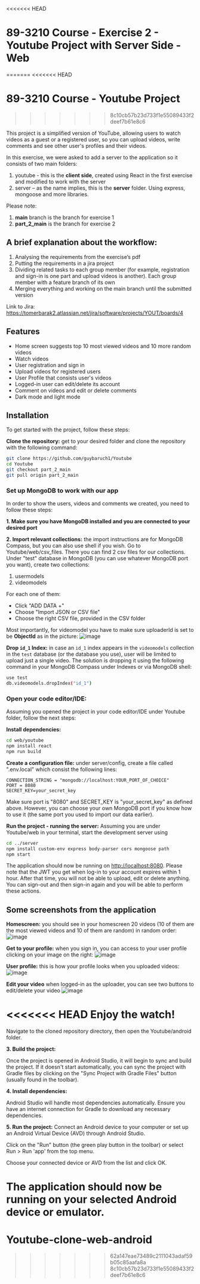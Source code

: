 <<<<<<< HEAD
# 89-3210 Course - Exercise 2 - Youtube Project with Server Side - Web
=======
<<<<<<< HEAD
# 89-3210 Course - Youtube Project
>>>>>>> 8c10cb57b23d733f1e55089433f2deef7b61e8c6

This project is a simplified version of YouTube, allowing users to watch videos as a guest or a registered user, so you can upload videos, write comments and see other user's profiles and their videos.

In this exercise, we were asked to add a server to the application so it consists of two main folders:
1. youtube - this is the **client side**, created using React in the first exercise and modified to work with the server
2. server – as the name implies, this is the **server** folder. Using express, mongoose and more libraries.

Please note:
1. **main** branch is the branch for exercise 1
2. **part_2_main** is the branch for exercise 2
   
## A brief explanation about the workflow:

1.	Analysing the requirements from the exercise’s pdf
2.	Putting the requirements in a jira project
3.	Dividing related tasks to each group member (for example, registration and sign-in is one part and upload videos is another). Each group member with a feature branch of its own
4.	Merging everything and working on the main branch until the submitted version
   
Link to Jira: https://tomerbarak2.atlassian.net/jira/software/projects/YOUT/boards/4

## Features
- Home screen suggests top 10 most viewed videos and 10 more random videos
- Watch videos
- User registration and sign in
- Upload videos for registered users
- User Profile that consists user's videos
- Logged-in user can edit/delete its account
- Comment on videos and edit or delete comments
- Dark mode and light mode

## Installation

To get started with the project, follow these steps:

**Clone the repository:**
 get to your desired folder and clone the repository with the following command:
```bash
git clone https://github.com/guybaruch1/Youtube
cd Youtube
git checkout part_2_main
git pull origin part_2_main
```

### Set up MongoDB to work with our app
In order to show the users, videos and comments we created, you need to follow these steps:

**1. Make sure you have MongoDB installed and you are connected to your desired port**

**2. Import relevant collections:** the import instructions are for MongoDB Compass, but you can also use shell if you wish.
Go to Youtube/web/csv_files. There you can find 2 csv files for our collections.
Under "test" database in MongoDB (you can use whatever MongoDB port you want), create two collections:
1. usermodels
2. videomodels

For each one of them:
- Click "ADD DATA +"
- Choose "Import JSON or CSV file"
- Choose the right CSV file, provided in the CSV folder

Most importantly, for videomodel you have to make sure uploaderId is set to be **ObjectId** as in the picture:
![image](https://github.com/user-attachments/assets/dde7419d-66be-4064-9d97-defbcf43c404)

**Drop `id_1` Index:** in case an `id_1` index appears in the `videomodels` collection in the `test` database (or the database you use), user will be limited to upload just a single video.
The solution is dropping it using the following command in your MongoDB Compass under Indexes or via MongoDB shell:
```bash
use test
db.videomodels.dropIndex("id_1")
```
### Open your code editor/IDE:

Assuming you opened the project in your code editor/IDE under Youtube folder, follow the next steps:

**Install dependencies:**
```bash
cd web/youtube
npm install react
npm run build
```
**Create a configuration file:** under server/config, create a file called ".env.local" which consist the following lines:
```
CONNECTION_STRING = "mongodb://localhost:YOUR_PORT_OF_CHOICE"
PORT = 8080
SECRET_KEY=your_secret_key
```
Make sure port is "8080" and SECRET_KEY is "your_secret_key" as defined above. However, you can choose your own MongoDB port if you know how to use it (the same port you used to import our data earlier).

**Run the project - running the server:** Assuming you are under Youtube/web in your terminal, start the development server using
```bash
cd ../server
npm install custom-env express body-parser cors mongoose path
npm start
```

The application should now be running on [http://localhost:8080](http://localhost:8080).
Please note that the JWT you get when log-in to your account expires within 1 hour. After that time, you will not be able to upload, edit or delete anything. You can sign-out and then sign-in again and you will be able to perform these actions.

## Some screenshots from the application

**Homescreen:** you should see in your homescreen 20 videos (10 of them are the most viewed videos and 10 of them are random) in random order:
![image](https://github.com/user-attachments/assets/c5f3c66d-e91b-403a-bbc8-922098820723)

**Get to your profile:** when you sign in, you can access to your user profile clicking on your image on the right:
![image](https://github.com/user-attachments/assets/90c4b59e-1b49-4d43-b4e9-f8de5f833971)

**User profile:** this is how your profile looks when you uploaded videos:
![image](https://github.com/user-attachments/assets/f1e03c0e-8f25-44ce-8298-be8778de6a79)

**Edit your video** when logged-in as the uploader, you can see two buttons to edit/delete your video
![image](https://github.com/user-attachments/assets/d51eca23-0507-4064-8849-e80edc0f2261)

<<<<<<< HEAD
Enjoy the watch!
=======
Navigate to the cloned repository directory, then open the Youtube/android folder.

**3. Build the project:**

Once the project is opened in Android Studio, it will begin to sync and build the project. If it doesn't start automatically, you can sync the project with Gradle files by clicking on the "Sync Project with Gradle Files" button (usually found in the toolbar).

**4. Install dependencies:**

Android Studio will handle most dependencies automatically. Ensure you have an internet connection for Gradle to download any necessary dependencies.

**5. Run the project:**
Connect an Android device to your computer or set up an Android Virtual Device (AVD) through Android Studio.

Click on the "Run" button (the green play button in the toolbar) or select Run > Run 'app' from the top menu.

Choose your connected device or AVD from the list and click OK.

The application should now be running on your selected Android device or emulator.
=======
# Youtube-clone-web-android
>>>>>>> 62a147eae73489c2111043adaf59b05c85aafa8a
>>>>>>> 8c10cb57b23d733f1e55089433f2deef7b61e8c6
